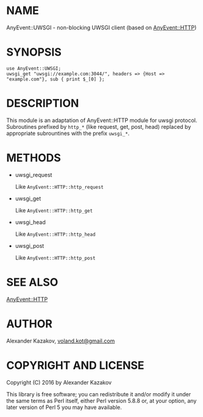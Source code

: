 # NAME

AnyEvent::UWSGI - non-blocking UWSGI client (based on [AnyEvent::HTTP](https://metacpan.org/pod/AnyEvent::HTTP))

# SYNOPSIS

    use AnyEvent::UWSGI;
    uwsgi_get "uwsgi://example.com:3044/", headers => {Host => "example.com"}, sub { print $_[0] };

# DESCRIPTION

This module is an adaptation of AnyEvent::HTTP module for uwsgi protocol.
Subroutines prefixed by `http_*` (like request, get, post, head) replaced by appropriate subrountines with the prefix `uwsgi_*`.

# METHODS

- uwsgi\_request

    Like `AnyEvent::HTTP::http_request`

- uwsgi\_get

    Like `AnyEvent::HTTP::http_get`

- uwsgi\_head

    Like `AnyEvent::HTTP::http_head`

- uwsgi\_post

    Like `AnyEvent::HTTP::http_post`

# SEE ALSO

[AnyEvent::HTTP](https://metacpan.org/pod/AnyEvent::HTTP)

# AUTHOR

Alexander Kazakov, <voland.kot@gmail.com>

# COPYRIGHT AND LICENSE

Copyright (C) 2016 by Alexander Kazakov

This library is free software; you can redistribute it and/or modify
it under the same terms as Perl itself, either Perl version 5.8.8 or,
at your option, any later version of Perl 5 you may have available.

